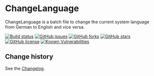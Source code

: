 ChangeLanguage
====================================

ChangeLanguage is a batch file to change the current system language from German to English and vice versa.

[![Build status](https://ci.appveyor.com/api/projects/status/3btkgvitbgfyi065?svg=true)](https://ci.appveyor.com/project/SeppPenner/changelanguage)
[![GitHub issues](https://img.shields.io/github/issues/SeppPenner/ChangeLanguage.svg)](https://github.com/SeppPenner/ChangeLanguage/issues)
[![GitHub forks](https://img.shields.io/github/forks/SeppPenner/ChangeLanguage.svg)](https://github.com/SeppPenner/ChangeLanguage/network)
[![GitHub stars](https://img.shields.io/github/stars/SeppPenner/ChangeLanguage.svg)](https://github.com/SeppPenner/ChangeLanguage/stargazers)
[![GitHub license](https://img.shields.io/badge/license-AGPL-blue.svg)](https://raw.githubusercontent.com/SeppPenner/ChangeLanguage/master/License.txt)
[![Known Vulnerabilities](https://snyk.io/test/github/SeppPenner/ChangeLanguage/badge.svg)](https://snyk.io/test/github/SeppPenner/ChangeLanguage)

Change history
--------------

See the [Changelog](https://github.com/SeppPenner/ChangeLanguage/blob/master/Changelog.md).
